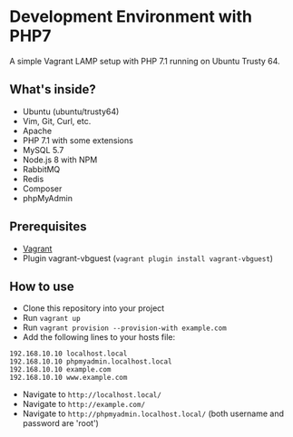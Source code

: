 # Development Environment with PHP7

A simple Vagrant LAMP setup with PHP 7.1 running on Ubuntu Trusty 64.

## What's inside?

- Ubuntu (ubuntu/trusty64)
- Vim, Git, Curl, etc.
- Apache
- PHP 7.1 with some extensions
- MySQL 5.7
- Node.js 8 with NPM
- RabbitMQ
- Redis
- Composer
- phpMyAdmin

## Prerequisites
- [Vagrant](https://www.vagrantup.com/downloads.html)
- Plugin vagrant-vbguest (``vagrant plugin install vagrant-vbguest``)

## How to use

- Clone this repository into your project
- Run ``vagrant up``
- Run ``vagrant provision --provision-with example.com``
- Add the following lines to your hosts file:
````
192.168.10.10 localhost.local
192.168.10.10 phpmyadmin.localhost.local
192.168.10.10 example.com
192.168.10.10 www.example.com
````
- Navigate to ``http://localhost.local/``
- Navigate to ``http://example.com/``
- Navigate to ``http://phpmyadmin.localhost.local/`` (both username and password are 'root')
